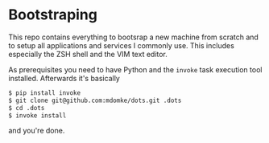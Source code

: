 Bootstraping
============

This repo contains everything to bootsrap a new machine from scratch and to setup
all applications and services I commonly use. This includes especially the ZSH shell
and the VIM text editor.

As prerequisites you need to have Python and the ``invoke`` task execution tool installed.
Afterwards it's basically

```bash
$ pip install invoke
$ git clone git@github.com:mdomke/dots.git .dots
$ cd .dots
$ invoke install
```

and you're done.

